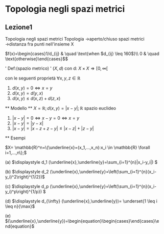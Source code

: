 # Topologia negli spazi metrici

## Lezione1

Topologia negli spazi metrici
Topologia $\to$aperto/chiuso
spazi metrici $\to$distanza fra punti nell'insieme X


$f(x)=\begin{cases}1/d_{ij} & \quad \text{when $d_{ij} \leq 160$}\\ 0 & \quad \text{otherwise}\end{cases}$$

' Def:(spazio metrico) '
$(X,d)$ con d: $X\times X \Rightarrow [0,\infty [$

con le seguenti proprietà
$\forall x,y,z \in \mathbb{R}$
1. $d(x,y)=0 \Leftrightarrow x=y$
2. $d(x,y)=d(y,x)$
3. $d(x,y) \le d(x,z)+d(z,x)$

** Modello ** 
$X=\mathbb{R}; d(x,y)=|x-y|; \mathbb{R}$ spazio euclideo
1. $|x-y|=0 \Leftrightarrow x-y=0 \Leftrightarrow x=y$
2. $|x-y|=|y-x|$
3. $|x-y|=|x-z+z-y| \le|x-z|+|z-y|$

** Esempi


$X= \mathbb{R}^n=\{\underline{x}=(x_1,...,x_n):x_i \in \mathbb{R} \forall i=1,...,n\};$

(a) $\displaystyle  d_1 (\underline{x},\underline{y}=\sum_{i=1}^{n}|x_i-y_i|) $

(b) $\displaystyle  d_2 (\underline{x},\underline{y}=\left(\sum_{i=1}^{n}(x_i-y_i)^2\right)^{1/2})$ 

(c) $\displaystyle  d_p (\underline{x},\underline{y}=\left(\sum_{i=1}^{n}(x_i-y_i)^p\right)^{1/p}) $

(d) $\displaystyle  d_{\infty} (\underline{x},\underline{y})= \underset{1 \leq i \leq n}{\max}$

(e) $(\underline{x},\underline{y})=\begin{equation}\begin{cases}\end{cases}\end{equation}$

 